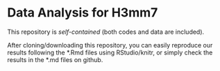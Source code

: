 # Data Analysis for H3mm7

This repository is *self-contained* (both codes and data are included).

After cloning/downloading this repository,
you can easily reproduce our results following the *.Rmd files using RStudio/knitr,
or simply check the results in the *.md files on github. 
